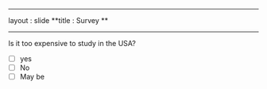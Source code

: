 - - -
layout : slide
**title : Survey **
- - -
Is it too expensive to study in the USA? 
- [ ] yes
- [ ] No
- [ ] May be
